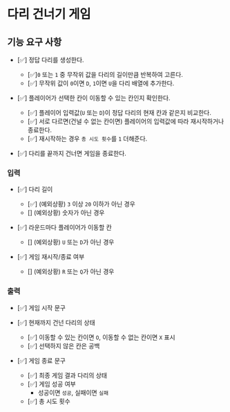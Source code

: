 # 다리 건너기 게임

## 기능 요구 사항

- [✅] 정답 다리를 생성한다.

  - [✅]`0` 또는 `1` 중 무작위 값을 다리의 길이만큼 반복하여 고른다.
  - [✅] 무작위 값이 `0`이면 `D`, `1`이면 `U`을 다리 배열에 추가한다.

- [✅] 플레이어가 선택한 칸이 이동할 수 있는 칸인지 확인한다.

  - [✅] 플레이어 입력값(`U` 또는 `D`)이 정답 다리의 현재 칸과 같은지 비교한다.
  - [✅] 서로 다르면(건널 수 없는 칸이면) 플레이어의 입력값에 따라 재시작하거나 종료한다.
  - [✅] 재시작하는 경우 `총 시도 횟수`를 `1` 더해준다.

- [✅] 다리를 끝까지 건너면 게임을 종료한다.

### 입력

- [✅] 다리 길이

  - [✅] (예외상황) `3` 이상 `20` 이하가 아닌 경우
  - [] (예외상황) 숫자가 아닌 경우

- [✅] 라운드마다 플레이어가 이동할 칸

  - [] (예외상황) `U` 또는 `D`가 아닌 경우

- [✅] 게임 재시작/종료 여부

  - [] (예외상황) `R` 또는 `Q`가 아닌 경우

### 출력

- [✅] 게임 시작 문구

- [✅] 현재까지 건넌 다리의 상태

  - [✅] 이동할 수 있는 칸이면 `O`, 이동할 수 없는 칸이면 `X` 표시
  - [✅] 선택하지 않은 칸은 공백

- [✅] 게임 종료 문구

  - [✅] 최종 게임 결과 다리의 상태
  - [✅] 게임 성공 여부
    - 성공이면 `성공`, 실패이면 `실패`
  - [✅] 총 시도 횟수

